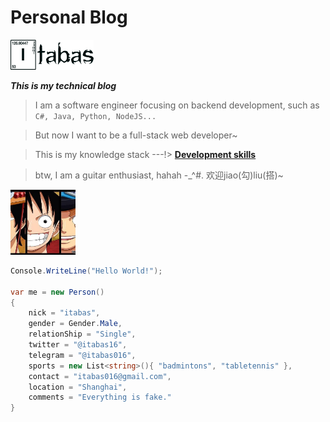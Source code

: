 # Personal Blog

<img src="/images/logo.png" width="133" height="48" alt="logo" />

_**This is my technical blog**_

> I am a software engineer focusing on backend development, such as `C#, Java, Python, NodeJS...`

> But now I want to be a full-stack web developer~ 

> This is my knowledge stack ---!> **[Development skills](https://github.com/itabas016/TutorialsPoint)**

> btw, I am a guitar enthusiast, hahah -_^#. 欢迎jiao(勾)liu(搭)~

<img src="/images/avatar.jpg" width="104" height="104" alt="avatar"/>

``` csharp
Console.WriteLine("Hello World!");

var me = new Person()
{
    nick = "itabas",
    gender = Gender.Male,
    relationShip = "Single",
    twitter = "@itabas16",
    telegram = "@itabas016",
    sports = new List<string>(){ "badmintons", "tabletennis" },
    contact = "itabas016@gmail.com",
    location = "Shanghai",
    comments = "Everything is fake."
}
```